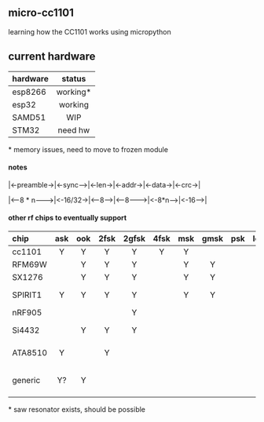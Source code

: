 ## micro-cc1101
learning how the CC1101 works using micropython

## current hardware
|hardware   |   status  |
|:-         |:-:        |
|esp8266    |working*   |
|esp32      |working    |
|SAMD51     |WIP        |
|STM32      |need hw    |
\* memory issues, need to move to frozen module

#### notes

|<-preamble->|<-sync-->|<-len->|<-addr->|<-data->|<-crc->|

|<--8 * n--->|<-16/32->|<--8-->|<--8--->|<-8*n-->|<-16-->|

#### other rf chips to eventually support

|chip      |ask|ook|2fsk|2gfsk|4fsk|msk|gmsk|psk|lora|note|
|:--       |:-:|:-:|:-: |:-:  |:-: |:-:|:-: |:-:|:-: |:-  |
|cc1101    |Y  |Y  |Y   |Y    |Y   |Y  |    |   |    |WIP |
|RFM69W    |   |Y  |Y   |Y    |    |Y  |Y   |   |    |WIP |
|SX1276    |   |Y  |Y   |Y    |    |Y  |Y   |   |Y   |    |
|SPIRIT1   |Y  |Y  |Y   |Y    |    |Y  |Y   |   |    |find dev board|
|nRF905    |   |   |    |Y    |    |   |    |   |    |    |
|Si4432    |   |Y  |Y   |Y    |    |   |    |   |    |find dev board|
|ATA8510   |Y  |   |Y   |     |    |   |    |   |    |find dev board|
|generic   |Y? |Y  |    |     |    |   |    |   |    |actually possible?*|

\* saw resonator exists, should be possible 